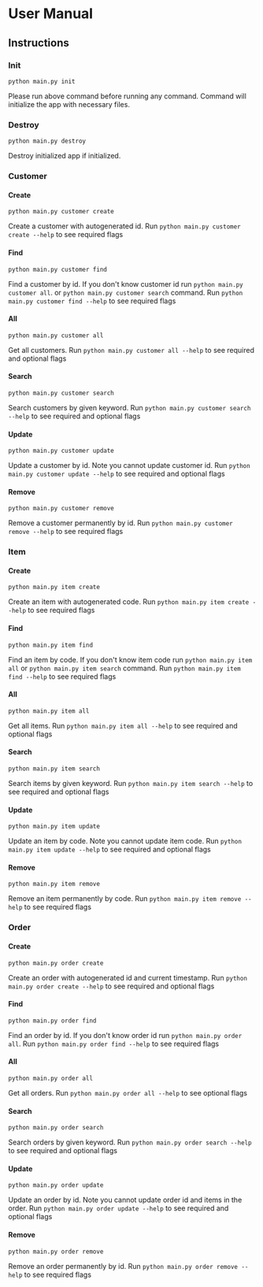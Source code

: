 # User Manual

## Instructions

### Init
```
python main.py init
```
Please run above command before running any command. Command will initialize the app with necessary files.

### Destroy
```
python main.py destroy
```
Destroy initialized app if initialized.

### Customer

#### Create
```
python main.py customer create
```
Create a customer with autogenerated id. Run ``python main.py customer create --help`` to see required flags

#### Find
```
python main.py customer find
```
Find a customer by id. If you don't know customer id run ``python main.py customer all``. or ``python main.py customer search`` command. Run ``python main.py customer find --help`` to see required flags

#### All
```
python main.py customer all
```
Get all customers. Run ``python main.py customer all --help`` to see required and optional flags

#### Search
```
python main.py customer search
```
Search customers by given keyword. Run ``python main.py customer search --help`` to see required and optional flags

#### Update
```
python main.py customer update
```
Update a customer by id. Note you cannot update customer id. Run ``python main.py customer update --help`` to see required and optional flags

#### Remove
```
python main.py customer remove
```
Remove a customer permanently by id. Run ``python main.py customer remove --help`` to see required flags


### Item

#### Create
```
python main.py item create
```
Create an item with autogenerated code. Run ``python main.py item create --help`` to see required flags

#### Find
```
python main.py item find
```
Find an item by code. If you don't know item code run ``python main.py item all`` or ``python main.py item search`` command. Run ``python main.py item find --help`` to see required flags

#### All
```
python main.py item all
```
Get all items. Run ``python main.py item all --help`` to see required and optional flags

#### Search
```
python main.py item search
```
Search items by given keyword. Run ``python main.py item search --help`` to see required and optional flags

#### Update
```
python main.py item update
```
Update an item by code. Note you cannot update item code. Run ``python main.py item update --help`` to see required and optional flags

#### Remove
```
python main.py item remove
```
Remove an item permanently by code. Run ``python main.py item remove --help`` to see required flags


### Order

#### Create
```
python main.py order create
```
Create an order with autogenerated id and current timestamp. Run ``python main.py order create --help`` to see required and optional flags

#### Find
```
python main.py order find
```
Find an order by id. If you don't know order id run ``python main.py order all``. Run ``python main.py order find --help`` to see required flags

#### All
```
python main.py order all
```
Get all orders. Run ``python main.py order all --help`` to see optional flags

#### Search
```
python main.py order search
```
Search orders by given keyword. Run ``python main.py order search --help`` to see required and optional flags

#### Update
```
python main.py order update
```
Update an order by id. Note you cannot update order id and items in the order. Run ``python main.py order update --help`` to see required and optional flags

#### Remove
```
python main.py order remove
```
Remove an order permanently by id. Run ``python main.py order remove --help`` to see required flags